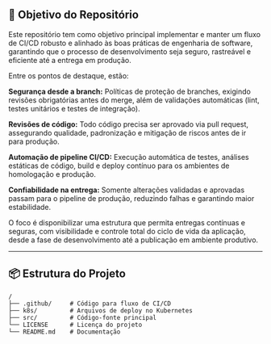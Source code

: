 ## 📝 Objetivo do Repositório

Este repositório tem como objetivo principal implementar e manter um fluxo de CI/CD robusto e alinhado às boas práticas de engenharia de software, garantindo que o processo de desenvolvimento seja seguro, rastreável e eficiente até a entrega em produção.

Entre os pontos de destaque, estão:

**Segurança desde a branch:** Políticas de proteção de branches, exigindo revisões obrigatórias antes do merge, além de validações automáticas (lint, testes unitários e testes de integração).

**Revisões de código:** Todo código precisa ser aprovado via pull request, assegurando qualidade, padronização e mitigação de riscos antes de ir para produção.

**Automação de pipeline CI/CD:** Execução automática de testes, análises estáticas de código, build e deploy contínuo para os ambientes de homologação e produção.

**Confiabilidade na entrega:** Somente alterações validadas e aprovadas passam para o pipeline de produção, reduzindo falhas e garantindo maior estabilidade.

O foco é disponibilizar uma estrutura que permita entregas contínuas e seguras, com visibilidade e controle total do ciclo de vida da aplicação, desde a fase de desenvolvimento até a publicação em ambiente produtivo.

---

## 📦 Estrutura do Projeto

```
/
├── .github/     # Código para fluxo de CI/CD
├── k8s/         # Arquivos de deploy no Kubernetes
├── src/         # Código-fonte principal
└── LICENSE      # Licença do projeto
└── README.md    # Documentação          
```